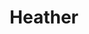 ---
avatar: /images/people/heather.jpg
avatar_small: /images/people/heather_small.jpg
bio: ''
homepage: null
instagram: null
linkedin: null
title: Heather
twitter: https://twitter.com/scibyte_heather
type: guest
username: heather
youtube: null
---